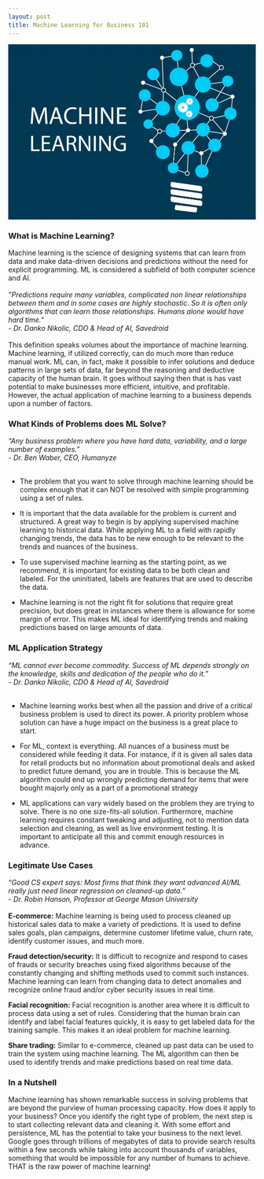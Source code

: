 ```yaml
---
layout: post
title: Machine Learning for Business 101
---
```


<img style="display: block; margin: auto;" alt="Machine Learning" title="Machine Learning" src="/images/machine-learning.jpg">

### What is Machine Learning?
Machine learning is the science of designing systems that can learn from data and make data-driven decisions and predictions without the need for explicit programming. ML is considered a subfield of both computer science and AI.
<br/>  
<i>”Predictions require many variables, complicated non linear relationships between them and in some cases are highly stochastic. So it is often only algorithms that can learn those relationships. Humans alone would have hard time.”
<br/>- Dr. Danko Nikolic, CDO & Head of AI, Savedroid</i>
<br/>
<br/>
This definition speaks volumes about the importance of machine learning. Machine learning, if utilized correctly, can do much more than reduce manual work. ML can, in fact, make it possible to infer solutions and deduce patterns in large sets of data, far beyond the reasoning and deductive capacity of the human brain. It goes without saying then that is has vast potential to make businesses more efficient, intuitive, and profitable. However, the actual application of machine learning to a business depends upon a number of factors.


### What Kinds of Problems does ML Solve?
<i>“Any business problem where you have hard data, variability, and a large number of examples.”
<br/>- Dr. Ben Waber, CEO, Humanyze</i>
<br/>
<br/>
* The problem that you want to solve through machine learning should be complex enough that it can NOT be resolved with simple programming using a set of rules. 

* It is important that the data available for the problem is current and structured. A great way to begin is by applying supervised machine learning to historical data. While applying ML to a field with rapidly changing trends, the data has to be new enough to be relevant to the trends and nuances of the business.

* To use supervised machine learning as the starting point, as we recommend, it is important for existing data to be both clean and labeled. For the uninitiated, labels are features that are used to describe the data.

* Machine learning is not the right fit for solutions that require great precision, but does great in instances where there is allowance for some margin of error. This makes ML ideal for identifying trends and making predictions based on large amounts of data.


### ML Application Strategy
<i>“ML cannot ever become commodity. Success of ML depends strongly on the knowledge, skills and dedication of the people who do it.”
<br/>- Dr. Danko Nikolic, CDO & Head of AI, Savedroid</i>
<br/>
<br/>
* Machine learning works best when all the passion and drive of a critical business problem is used to direct its power. A priority problem whose solution can have a huge impact on the business is a great place to start.

* For ML, context is everything. All nuances of a business must be considered while feeding it data. For instance, if it is given all sales data for retail products but no information about promotional deals and asked to predict future demand, you are in trouble. This is because the ML algorithm could end up wrongly predicting demand for items that were bought majorly only as a part of a promotional strategy

* ML applications can vary widely based on the problem they are trying to solve. There is no one size-fits-all solution. Furthermore, machine learning requires constant tweaking and adjusting, not to mention data selection and cleaning, as well as live environment testing. It is important to anticipate all this and commit enough resources in advance.

### Legitimate Use Cases
<i>“Good CS expert says: Most firms that think they want advanced AI/ML really just need linear regression on cleaned-up data.”
<br/>- Dr. Robin Hanson, Professor at George Mason University</i>
<br/>
<br/>
**E-commerce:** Machine learning is being used to process cleaned up historical sales data to make a variety of predictions. It is used to define sales goals, plan campaigns, determine customer lifetime value, churn rate, identify customer issues, and much more.

**Fraud detection/security:** It is difficult to recognize and respond to cases of frauds or security breaches using fixed algorithms because of the constantly changing and shifting methods used to commit such instances. Machine learning can learn from changing data to detect anomalies and recognize online fraud and/or cyber security issues in real time.

**Facial recognition:** Facial recognition is another area where it is difficult to process data using a set of rules. Considering that the human brain can identify and label facial features quickly, it is easy to get labeled data for the training sample. This makes it an ideal problem for machine learning.

**Share trading:** Similar to e-commerce, cleaned up past data can be used to train the system using machine learning. The ML algorithm can then be used to identify trends and make predictions based on real time data.

### In a Nutshell
Machine learning has shown remarkable success in solving problems that are beyond the purview of human processing capacity. How does it apply to your business? Once you identify the right type of problem, the next step is to start collecting relevant data and cleaning it. With some effort and persistence, ML has the potential to take your business to the next level. Google goes through trillions of megabytes of data to provide search results within a few seconds while taking into account thousands of variables, something that would be impossible for any number of humans to achieve. THAT is the raw power of machine learning!

